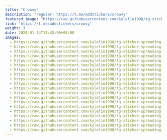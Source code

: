```yaml
---
title: "Crowvy"
description: "regular: https://t.me/addstickers/crowvy"
featured_image: "https://raw.githubusercontent.com/kylelin1998/tg-sticker-spreading-worldwide-images/main/img/33827f62-7e11-47ae-92a9-d270c80c038b.jpg"
link: "https://t.me/addstickers/crowvy"
weight: 3
date: 2024-01-14T17:43:50+08:00
images:
  - https://raw.githubusercontent.com/kylelin1998/tg-sticker-spreading-worldwide-images/main/img/33827f62-7e11-47ae-92a9-d270c80c038b.jpg
  - https://raw.githubusercontent.com/kylelin1998/tg-sticker-spreading-worldwide-images/main/img/0dcb9671-0f8a-444c-bdf6-4a5cf0b18802.jpg
  - https://raw.githubusercontent.com/kylelin1998/tg-sticker-spreading-worldwide-images/main/img/ebea37b3-6048-4bec-96c7-494209fcbf20.jpg
  - https://raw.githubusercontent.com/kylelin1998/tg-sticker-spreading-worldwide-images/main/img/0165e3ec-29a7-482c-82b1-849290764de1.jpg
  - https://raw.githubusercontent.com/kylelin1998/tg-sticker-spreading-worldwide-images/main/img/faf995f2-e6d9-459e-974c-7599ca919925.jpg
  - https://raw.githubusercontent.com/kylelin1998/tg-sticker-spreading-worldwide-images/main/img/3e5bd54e-46da-46aa-8a0b-b088b37bc608.jpg
  - https://raw.githubusercontent.com/kylelin1998/tg-sticker-spreading-worldwide-images/main/img/0fb237e5-9a76-4f49-8784-82459b25c2ca.jpg
  - https://raw.githubusercontent.com/kylelin1998/tg-sticker-spreading-worldwide-images/main/img/ec2b40b2-28b7-4431-9aef-cc2ebf6f22cc.jpg
  - https://raw.githubusercontent.com/kylelin1998/tg-sticker-spreading-worldwide-images/main/img/31df93a4-1167-4854-9e3a-a7bb91630885.jpg
  - https://raw.githubusercontent.com/kylelin1998/tg-sticker-spreading-worldwide-images/main/img/60a79680-487a-4092-a302-30e5ed751844.jpg
  - https://raw.githubusercontent.com/kylelin1998/tg-sticker-spreading-worldwide-images/main/img/3a050d96-125e-49ac-9712-e53c481d4a5d.jpg
  - https://raw.githubusercontent.com/kylelin1998/tg-sticker-spreading-worldwide-images/main/img/036ca179-c8bc-4373-9e24-647ee04ec743.jpg
  - https://raw.githubusercontent.com/kylelin1998/tg-sticker-spreading-worldwide-images/main/img/24377cc0-ddcf-4d65-90ff-53b1b01783cf.jpg
  - https://raw.githubusercontent.com/kylelin1998/tg-sticker-spreading-worldwide-images/main/img/15d18e13-5b99-4255-a646-cd97f0e64786.jpg
  - https://raw.githubusercontent.com/kylelin1998/tg-sticker-spreading-worldwide-images/main/img/b727ffcb-44b0-4623-bf1c-bc891e82f81a.jpg
  - https://raw.githubusercontent.com/kylelin1998/tg-sticker-spreading-worldwide-images/main/img/69daf0f6-01e3-4923-9ef7-a347284799af.jpg
  - https://raw.githubusercontent.com/kylelin1998/tg-sticker-spreading-worldwide-images/main/img/9faf2b9b-b148-4922-93b7-6e2ef0c731b0.jpg
  - https://raw.githubusercontent.com/kylelin1998/tg-sticker-spreading-worldwide-images/main/img/89bdd52c-7b3c-4b34-b0c6-95c3509465c2.jpg
  - https://raw.githubusercontent.com/kylelin1998/tg-sticker-spreading-worldwide-images/main/img/71e21898-cd92-4589-86d5-aaa7253fc7c5.jpg
  - https://raw.githubusercontent.com/kylelin1998/tg-sticker-spreading-worldwide-images/main/img/47d28b9e-ecc6-4511-9241-c66350f4c445.jpg
---
```

